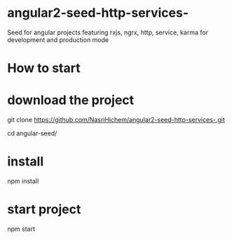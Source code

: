 # angular2-seed-http-services-
Seed for angular projects featuring rxjs, ngrx, http, service, karma for development and production mode

# How to start

# download the project
git clone https://github.com/NasriHichem/angular2-seed-http-services-.git

cd angular-seed/

# install 
npm install

# start project
npm start

